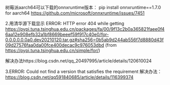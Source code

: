 树莓派aarch64可以下载的onnxruntime版本：
pip install onnxruntime==1.7.0 for aarch64
https://github.com/microsoft/onnxruntime/issues/7451

2.用清华源下载显示
ERROR: HTTP error 404 while getting https://pypi.tuna.tsinghua.edu.cn/packages/fa/00/9f13c2b0a365821faee0f46aa12e908efb32a1bf8669beeef59f917c40e0/for-0.0.0.0.0.0a0.dev20210120.tar.gz#sha256=0b5ab9d244ab556f7d8880d43f09d27576faa0da00fce400decac9c976053dbd (from https://pypi.tuna.tsinghua.edu.cn/simple/for/)

解决办法https://blog.csdn.net/qq_20497995/article/details/120610024


3.ERROR: Could not find a version that satisfies the requirement
解决办法：https://blog.csdn.net/qq591840685/article/details/116399374
